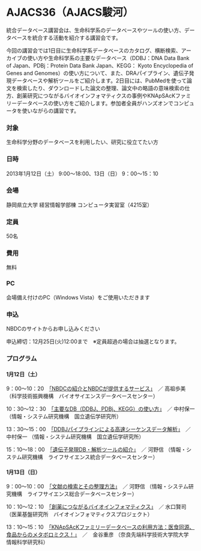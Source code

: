 # AJACS36（AJACS駿河）

統合データベース講習会は、生命科学系のデータベースやツールの使い方、データベースを統合する活動を紹介する講習会です。

今回の講習会では1日目に生命科学系データベースのカタログ、横断検索、アーカイブの使い方や生命科学系の主要なデータベース（DDBJ：DNA Data Bank of Japan、PDBj：Protein Data Bank Japan、KEGG： Kyoto Encyclopedia of Genes and Genomes）の使い方について、また、DRAパイプライン、遺伝子発現データベースや解析ツールをご紹介します。2日目には、PubMedを使って論文を検索したり、ダウンロードした論文の整理、論文中の略語の意味検索の仕方、創薬研究につながるバイオインフォマティクスの事例やKNApSAcKファミリーデータベースの使い方をご紹介します。参加者全員がハンズオンでコンピュータを使いながらの講習です。

### 対象
生命科学分野のデータベースを利用したい、研究に役立てたい方
### 日時
2013年1月12日（土） 9:00～18:00、13日（日） 9：00～15：10
### 会場
静岡県立大学 経営情報学部棟 コンピュータ実習室（4215室）
### 定員
50名
### 費用
無料
### PC
会場備え付けのPC（Windows Vista）をご使用いただきます
### 申込
NBDCのサイトからお申し込みください

申込締切：12月25日(火)12:00まで　※定員超過の場合は抽選となります。

### プログラム
#### 1月12日（土）
9：00～10：20　[「NBDCの紹介とNBDCが提供するサービス」](01_koso)　／ 高祖歩美 （科学技術振興機構　バイオサイエンスデータベースセンター）

10：30～12：30　[「主要なDB（DDBJ、PDBj、KEGG）の使い方」](02_nakamura)　／ 中村保一 （情報・システム研究機構　国立遺伝学研究所）

13：30～15：00　[「DDBJパイプラインによる高速シーケンスデータ解析」](03_nakamura)　／ 中村保一 （情報・システム研究機構　国立遺伝学研究所） 

15：10～18：00　[「遺伝子発現DB・解析ツールの紹介」](04_kawano)　／ 河野信 （情報・システム研究機構　ライフサイエンス統合データベースセンター）

#### 1月13日（日）
9：00～10：00　[「文献の検索とその整理方法」](05_kawano)　／ 河野信 （情報・システム研究機構　ライフサイエンス総合データベースセンター）

10：10～12：10　[「創薬につながるバイオインフォマティクス」](06_mizuguchi)　／ 水口賢司 （医薬基盤研究所　バイオインフォマティクスプロジェクト）

13：10～15：10　[「KNApSAcKファミリーデータベースの利用方法：医食同源、食品からのメタボロミクス！」](07_kanaya)　／　金谷重彦 （奈良先端科学技術大学院大学　情報科学研究科）
